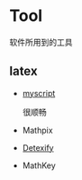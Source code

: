 # Tool

软件所用到的工具

## latex

- [myscript](http://webdemo.myscript.com/views/math/index.html)

  很顺畅

- Mathpix
- [Detexify](http://detexify.kirelabs.org/classify.html)
- MathKey
